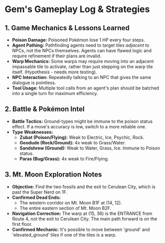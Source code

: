 # Gem's Gameplay Log & Strategies

## 1. Game Mechanics & Lessons Learned
*   **Poison Damage:** Poisoned Pokémon lose 1 HP every four steps.
*   **Agent Pathing:** Pathfinding agents need to target tiles *adjacent* to NPCs, not the NPCs themselves. Agents can have flawed logic and require refinement if their plans are invalid.
*   **Warp Mechanics:** Some warps may require moving into an adjacent impassable tile to activate, rather than just stepping on the warp tile itself. (Hypothesis - needs more testing).
*   **NPC Interaction:** Repeatedly talking to an NPC that gives the same dialogue is pointless.
*   **Tool Usage:** Multiple tool calls from an agent's plan should be batched into a single turn for maximum efficiency.

## 2. Battle & Pokémon Intel
*   **Battle Tactics:** Ground-types might be immune to the poison status effect. If a move's accuracy is low, switch to a more reliable one.
*   **Type Weaknesses:**
    *   **Zubat (Poison/Flying):** Weak to Electric, Ice, Psychic, Rock.
    *   **Geodude (Rock/Ground):** 4x weak to Grass/Water.
    *   **Sandshrew (Ground):** Weak to Water, Grass, Ice. Immune to Poison status.
    *   **Paras (Bug/Grass):** 4x weak to Fire/Flying.

## 3. Mt. Moon Exploration Notes
*   **Objective:** Find the two fossils and the exit to Cerulean City, which is past the Super Nerd on 1F.
*   **Confirmed Dead Ends:**
    *   The western corridor on Mt. Moon B1F at (14, 12).
    *   The entire eastern section of Mt. Moon B2F.
*   **Navigation Correction:** The warp at (15, 36) is the ENTRANCE from Route 4, not the exit to Cerulean City. The main path forward is on the first floor.
*   **Confirmed Mechanic:** It's possible to move between 'ground' and 'elevated_ground' tiles if one of the tiles is a warp.